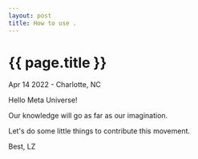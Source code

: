 ```yaml
---
layout: post
title: How to use .
---
```


{{ page.title }}
================

<p class="meta">Apr 14 2022 - Charlotte, NC</p>


Hello Meta Universe!

Our knowledge will go as far as our imagination.

Let's do some little things to contribute this movement.

Best,
LZ
